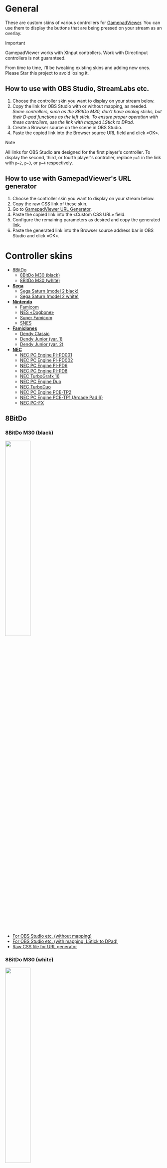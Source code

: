 # General

These are custom skins of various controllers for [GamepadViewer](https://gamepadviewer.com/). You can use them to display the buttons that are being pressed on your stream as an overlay.

> [!IMPORTANT]
> GamepadViewer works with XInput controllers. Work with DirectInput controllers is not guaranteed.

From time to time, I'll be tweaking existing skins and adding new ones. Please Star this project to avoid losing it.

## How to use with OBS Studio, StreamLabs etc.

1. Choose the controller skin you want to display on your stream below.
2. Copy the link for OBS Studio with or without mapping, as needed.<br>*Some controllers, such as the 8BitDo M30, don't have analog sticks, but their D-pad functions as the left stick. To ensure proper operation with these controllers, use the link with mapped LStick to DPad.*
3. Create a Browser source on the scene in OBS Studio.
4. Paste the copied link into the Browser source URL field and click «OK».
> [!NOTE]
> All links for OBS Studio are designed for the first player's controller. To display the second, third, or fourth player's controller, replace `p=1` in the link with `p=2`, `p=3`, or `p=4` respectively.

## How to use with GamepadViewer's URL generator

1. Choose the controller skin you want to display on your stream below.
2. Copy the raw CSS link of these skin.
3. Go to [GamepadViewer URL Generator](https://gamepadviewer.com/#generate).
4. Paste the copied link into the «Custom CSS URL» field.
5. Configure the remaining parameters as desired and copy the generated link.
6. Paste the generated link into the Browser source address bar in OBS Studio and click «OK».

# Controller skins

- [8BitDo](#8bitdo)
  - [8BitDo M30 (black)](#8bitdo-m30-black)
  - [8BitDo M30 (white)](#8bitdo-m30-white)
- [**Sega**](#sega)
  - [Sega Saturn (model 2 black)](#sega-saturn-model-2-black)
  - [Sega Saturn (model 2 white)](#sega-saturn-model-2-white)
- [**Nintendo**](#nintendo)
  - [Famicom](#famicom)
  - [NES «Dogbone»](#nes-dogbone)
  - [Super Famicom](#super-famicom)
  - [SNES](#snes)
- [**Famiclones**](#famiclones)
  - [Dendy Classic](#dendy-classic)
  - [Dendy Junior (var. 1)](#dendy-junior-var-1)
  - [Dendy Junior (var. 2)](#dendy-junior-var-2)
- [**NEC**](#nec)
  - [NEC PC Engine PI-PD001](#nec-pc-engine-pi-pd001)
  - [NEC PC Engine PI-PD002](#nec-pc-engine-pi-pd002)
  - [NEC PC Engine PI-PD6](#nec-pc-engine-pi-pd6)
  - [NEC PC Engine PI-PD8](#nec-pc-engine-pi-pd8)
  - [NEC TurboGrafx 16](#nec-turbografx-16)
  - [NEC PC Engine Duo](#nec-pc-engine-duo)
  - [NEC TurboDuo](#nec-turboduo)
  - [NEC PC Engine PCE-TP2](#nec-pc-engine-pce-tp2)
  - [NEC PC Engine PCE-TP1 (Arcade Pad 6)](#nec-pc-engine-pce-tp1-arcade-pad-6)
  - [NEC PC-FX](#nec-pc-fx)

## 8BitDo

### 8BitDo M30 (black)

<p><img src="https://raw.githubusercontent.com/frolovlife/gamepadviewer-skins/refs/heads/main/8bitdo/m30/preview-black.svg" width="40%"></p>

- [For OBS Studio etc. (without mapping)](https://gamepadviewer.com/?p=1&css=https://frolovlife.github.io/gamepadviewer-skins/8bitdo/m30-black.css)
- [For OBS Studio etc. (with mapping: LStick to DPad)](https://gamepadviewer.com/?p=1&css=https://frolovlife.github.io/gamepadviewer-skins/8bitdo/m30-black.css&map={"mapping":[{"targetType":"buttons","target":"14","disabled":false,"choiceOperand":"-","choiceType":"axes","choice":"0"},{"targetType":"buttons","target":"15","disabled":false,"choiceOperand":"%2B","choiceType":"axes","choice":"0"},{"targetType":"buttons","target":"12","disabled":false,"choiceOperand":"-","choiceType":"axes","choice":"1"},{"targetType":"buttons","target":"13","disabled":false,"choiceOperand":"%2B","choiceType":"axes","choice":"1"}]})
- [Raw CSS file for URL generator](https://frolovlife.github.io/gamepadviewer-skins/8bitdo/m30-black.css)

### 8BitDo M30 (white)

<p><img src="https://raw.githubusercontent.com/frolovlife/gamepadviewer-skins/refs/heads/main/8bitdo/m30/preview-white.svg" width="40%"></p>

- [For OBS Studio etc. (without mapping)](https://gamepadviewer.com/?p=1&css=https://frolovlife.github.io/gamepadviewer-skins/8bitdo/m30-white.css)
- [For OBS Studio etc. (with mapping: LStick to DPad)](https://gamepadviewer.com/?p=1&css=https://frolovlife.github.io/gamepadviewer-skins/8bitdo/m30-white.css&map={"mapping":[{"targetType":"buttons","target":"14","disabled":false,"choiceOperand":"-","choiceType":"axes","choice":"0"},{"targetType":"buttons","target":"15","disabled":false,"choiceOperand":"%2B","choiceType":"axes","choice":"0"},{"targetType":"buttons","target":"12","disabled":false,"choiceOperand":"-","choiceType":"axes","choice":"1"},{"targetType":"buttons","target":"13","disabled":false,"choiceOperand":"%2B","choiceType":"axes","choice":"1"}]})
- [Raw CSS file for URL generator](https://frolovlife.github.io/gamepadviewer-skins/8bitdo/m30-white.css)

## Sega

### Sega Saturn (model 2 black)

<p><img src="https://raw.githubusercontent.com/frolovlife/gamepadviewer-skins/refs/heads/main/sega/saturn/preview-m2-black.svg" width="40%"></p>

- [For OBS Studio etc. (without mapping)](https://gamepadviewer.com/?p=1&css=https://frolovlife.github.io/gamepadviewer-skins/sega/saturn-model2-black.css)
- [For OBS Studio etc. (with mapping: LStick to DPad)](https://gamepadviewer.com/?p=1&css=https://frolovlife.github.io/gamepadviewer-skins/sega/saturn-model2-black.css&map={"mapping":[{"targetType":"buttons","target":"14","disabled":false,"choiceOperand":"-","choiceType":"axes","choice":"0"},{"targetType":"buttons","target":"15","disabled":false,"choiceOperand":"%2B","choiceType":"axes","choice":"0"},{"targetType":"buttons","target":"12","disabled":false,"choiceOperand":"-","choiceType":"axes","choice":"1"},{"targetType":"buttons","target":"13","disabled":false,"choiceOperand":"%2B","choiceType":"axes","choice":"1"}]})
- [Raw CSS file for URL generator](https://frolovlife.github.io/gamepadviewer-skins/sega/saturn-model2-black.css)

### Sega Saturn (model 2 white)

<p><img src="https://raw.githubusercontent.com/frolovlife/gamepadviewer-skins/refs/heads/main/sega/saturn/preview-m2-white.svg" width="40%"></p>

- [For OBS Studio etc. (without mapping)](https://gamepadviewer.com/?p=1&css=https://frolovlife.github.io/gamepadviewer-skins/sega/saturn-model2-white.css)
- [For OBS Studio etc. (with mapping: LStick to DPad)](https://gamepadviewer.com/?p=1&css=https://frolovlife.github.io/gamepadviewer-skins/sega/saturn-model2-white.css&map={"mapping":[{"targetType":"buttons","target":"14","disabled":false,"choiceOperand":"-","choiceType":"axes","choice":"0"},{"targetType":"buttons","target":"15","disabled":false,"choiceOperand":"%2B","choiceType":"axes","choice":"0"},{"targetType":"buttons","target":"12","disabled":false,"choiceOperand":"-","choiceType":"axes","choice":"1"},{"targetType":"buttons","target":"13","disabled":false,"choiceOperand":"%2B","choiceType":"axes","choice":"1"}]})
- [Raw CSS file for URL generator](https://frolovlife.github.io/gamepadviewer-skins/sega/saturn-model2-white.css)


## Nintendo

### Famicom

<p><img src="https://raw.githubusercontent.com/frolovlife/gamepadviewer-skins/refs/heads/main/nintendo/famicom/preview-famicom.svg" width="40%">&nbsp;&nbsp;&nbsp;&nbsp;&nbsp;<img src="https://raw.githubusercontent.com/frolovlife/gamepadviewer-skins/refs/heads/main/nintendo/famicom/preview-famicom-xy.svg" width="40%"></p>

Original
- [For OBS Studio etc. (without mapping)](https://gamepadviewer.com/?p=1&css=https://frolovlife.github.io/gamepadviewer-skins/nintendo/famicom.css)
- [For OBS Studio etc. (with mapping: X to A, A to B)](https://gamepadviewer.com/?p=1&css=https://frolovlife.github.io/gamepadviewer-skins/nintendo/famicom.css&map={"mapping":[{"targetType":"buttons","target":"0","disabled":false,"choiceType":"buttons","choice":"2"},{"targetType":"buttons","target":"1","disabled":false,"choiceType":"buttons","choice":"0"},{"targetType":"buttons","target":"2","disabled":false,"choiceType":"buttons","choice":"3"},{"targetType":"buttons","target":"3","disabled":false,"choiceType":"buttons","choice":"1"}]})
- [For OBS Studio etc. (with mapping: LStick to DPad)](https://gamepadviewer.com/?p=1&css=https://frolovlife.github.io/gamepadviewer-skins/nintendo/famicom.css&map={"mapping":[{"targetType":"buttons","target":"14","disabled":false,"choiceOperand":"-","choiceType":"axes","choice":"0"},{"targetType":"buttons","target":"15","disabled":false,"choiceOperand":"%2B","choiceType":"axes","choice":"0"},{"targetType":"buttons","target":"12","disabled":false,"choiceOperand":"-","choiceType":"axes","choice":"1"},{"targetType":"buttons","target":"13","disabled":false,"choiceOperand":"%2B","choiceType":"axes","choice":"1"}]})
- [For OBS Studio etc. (with mapping: LStick to DPad, X to A, A to B)](https://gamepadviewer.com/?p=1&css=https://frolovlife.github.io/gamepadviewer-skins/nintendo/famicom.css&map={"mapping":[{"targetType":"buttons","target":"0","disabled":false,"choiceType":"buttons","choice":"2"},{"targetType":"buttons","target":"1","disabled":false,"choiceType":"buttons","choice":"0"},{"targetType":"buttons","target":"2","disabled":false,"choiceType":"buttons","choice":"3"},{"targetType":"buttons","target":"3","disabled":false,"choiceType":"buttons","choice":"1"},{"targetType":"buttons","target":"14","disabled":false,"choiceOperand":"-","choiceType":"axes","choice":"0"},{"targetType":"buttons","target":"15","disabled":false,"choiceOperand":"%2B","choiceType":"axes","choice":"0"},{"targetType":"buttons","target":"12","disabled":false,"choiceOperand":"-","choiceType":"axes","choice":"1"},{"targetType":"buttons","target":"13","disabled":false,"choiceOperand":"%2B","choiceType":"axes","choice":"1"}]})
- [Raw CSS file for URL generator](https://frolovlife.github.io/gamepadviewer-skins/nintendo/famicom.css)

With buttons X and Y
- [For OBS Studio etc. (without mapping)](https://gamepadviewer.com/?p=1&css=https://frolovlife.github.io/gamepadviewer-skins/nintendo/famicom-xy.css)
- [For OBS Studio etc. (with mapping: LStick to DPad)](https://gamepadviewer.com/?p=1&css=https://frolovlife.github.io/gamepadviewer-skins/nintendo/famicom-xy.css&map={"mapping":[{"targetType":"buttons","target":"14","disabled":false,"choiceOperand":"-","choiceType":"axes","choice":"0"},{"targetType":"buttons","target":"15","disabled":false,"choiceOperand":"%2B","choiceType":"axes","choice":"0"},{"targetType":"buttons","target":"12","disabled":false,"choiceOperand":"-","choiceType":"axes","choice":"1"},{"targetType":"buttons","target":"13","disabled":false,"choiceOperand":"%2B","choiceType":"axes","choice":"1"}]})
- [Raw CSS file for URL generator](https://frolovlife.github.io/gamepadviewer-skins/nintendo/famicom-xy.css)

### NES «Dogbone»

<p><img src="https://raw.githubusercontent.com/frolovlife/gamepadviewer-skins/refs/heads/main/nintendo/dogbone/preview.svg" width="40%"></p>

- [For OBS Studio etc. (without mapping)](https://gamepadviewer.com/?p=1&css=https://frolovlife.github.io/gamepadviewer-skins/nintendo/dogbone.css)
- [For OBS Studio etc. (with mapping: X to A, A to B)](https://gamepadviewer.com/?p=1&css=https://frolovlife.github.io/gamepadviewer-skins/nintendo/dogbone.css&map={"mapping":[{"targetType":"buttons","target":"0","disabled":false,"choiceType":"buttons","choice":"2"},{"targetType":"buttons","target":"1","disabled":false,"choiceType":"buttons","choice":"0"},{"targetType":"buttons","target":"2","disabled":false,"choiceType":"buttons","choice":"3"},{"targetType":"buttons","target":"3","disabled":false,"choiceType":"buttons","choice":"1"}]})
- [For OBS Studio etc. (with mapping: LStick to DPad)](https://gamepadviewer.com/?p=1&css=https://frolovlife.github.io/gamepadviewer-skins/nintendo/dogbone.css&map={"mapping":[{"targetType":"buttons","target":"14","disabled":false,"choiceOperand":"-","choiceType":"axes","choice":"0"},{"targetType":"buttons","target":"15","disabled":false,"choiceOperand":"%2B","choiceType":"axes","choice":"0"},{"targetType":"buttons","target":"12","disabled":false,"choiceOperand":"-","choiceType":"axes","choice":"1"},{"targetType":"buttons","target":"13","disabled":false,"choiceOperand":"%2B","choiceType":"axes","choice":"1"}]})
- [For OBS Studio etc. (with mapping: LStick to DPad, X to A, A to B)](https://gamepadviewer.com/?p=1&css=https://frolovlife.github.io/gamepadviewer-skins/nintendo/dogbone.css&map={"mapping":[{"targetType":"buttons","target":"0","disabled":false,"choiceType":"buttons","choice":"2"},{"targetType":"buttons","target":"1","disabled":false,"choiceType":"buttons","choice":"0"},{"targetType":"buttons","target":"2","disabled":false,"choiceType":"buttons","choice":"3"},{"targetType":"buttons","target":"3","disabled":false,"choiceType":"buttons","choice":"1"},{"targetType":"buttons","target":"14","disabled":false,"choiceOperand":"-","choiceType":"axes","choice":"0"},{"targetType":"buttons","target":"15","disabled":false,"choiceOperand":"%2B","choiceType":"axes","choice":"0"},{"targetType":"buttons","target":"12","disabled":false,"choiceOperand":"-","choiceType":"axes","choice":"1"},{"targetType":"buttons","target":"13","disabled":false,"choiceOperand":"%2B","choiceType":"axes","choice":"1"}]})
- [Raw CSS file for URL generator](https://frolovlife.github.io/gamepadviewer-skins/nintendo/dogbone.css)

### Super Famicom

<p><img src="https://raw.githubusercontent.com/frolovlife/gamepadviewer-skins/refs/heads/main/nintendo/snes/preview-sf.svg" width="40%"></p>

- [For OBS Studio etc. (without mapping)](https://gamepadviewer.com/?p=1&css=https://frolovlife.github.io/gamepadviewer-skins/nintendo/super-famicom.css)
- [For OBS Studio etc. (with mapping: LStick to DPad)](https://gamepadviewer.com/?p=1&css=https://frolovlife.github.io/gamepadviewer-skins/nintendo/super-famicom.css&map={"mapping":[{"targetType":"buttons","target":"14","disabled":false,"choiceOperand":"-","choiceType":"axes","choice":"0"},{"targetType":"buttons","target":"15","disabled":false,"choiceOperand":"%2B","choiceType":"axes","choice":"0"},{"targetType":"buttons","target":"12","disabled":false,"choiceOperand":"-","choiceType":"axes","choice":"1"},{"targetType":"buttons","target":"13","disabled":false,"choiceOperand":"%2B","choiceType":"axes","choice":"1"}]})
- [For OBS Studio etc. (with mapping: LStick to DPad, LT to RB)](https://gamepadviewer.com/?p=1&css=https://frolovlife.github.io/gamepadviewer-skins/nintendo/super-famicom.css&map={"mapping":[{"targetType":"buttons","target":"5","disabled":false,"choiceType":"buttons","choice":"6"},{"targetType":"buttons","target":"14","disabled":false,"choiceOperand":"-","choiceType":"axes","choice":"0"},{"targetType":"buttons","target":"15","disabled":false,"choiceOperand":"%2B","choiceType":"axes","choice":"0"},{"targetType":"buttons","target":"12","disabled":false,"choiceOperand":"-","choiceType":"axes","choice":"1"},{"targetType":"buttons","target":"13","disabled":false,"choiceOperand":"%2B","choiceType":"axes","choice":"1"}]}) (special for 8BitDo M30)
- [Raw CSS file for URL generator](https://frolovlife.github.io/gamepadviewer-skins/nintendo/super-famicom.css)

### SNES

<p><img src="https://raw.githubusercontent.com/frolovlife/gamepadviewer-skins/refs/heads/main/nintendo/snes/preview-snes.svg" width="40%"></p>

- [For OBS Studio etc. (without mapping)](https://gamepadviewer.com/?p=1&css=https://frolovlife.github.io/gamepadviewer-skins/nintendo/snes.css)
- [For OBS Studio etc. (with mapping: LStick to DPad)](https://gamepadviewer.com/?p=1&css=https://frolovlife.github.io/gamepadviewer-skins/nintendo/snes.css&map={"mapping":[{"targetType":"buttons","target":"14","disabled":false,"choiceOperand":"-","choiceType":"axes","choice":"0"},{"targetType":"buttons","target":"15","disabled":false,"choiceOperand":"%2B","choiceType":"axes","choice":"0"},{"targetType":"buttons","target":"12","disabled":false,"choiceOperand":"-","choiceType":"axes","choice":"1"},{"targetType":"buttons","target":"13","disabled":false,"choiceOperand":"%2B","choiceType":"axes","choice":"1"}]})
- [For OBS Studio etc. (with mapping: LStick to DPad, LT to RB)](https://gamepadviewer.com/?p=1&css=https://frolovlife.github.io/gamepadviewer-skins/nintendo/snes.css&map={"mapping":[{"targetType":"buttons","target":"5","disabled":false,"choiceType":"buttons","choice":"6"},{"targetType":"buttons","target":"14","disabled":false,"choiceOperand":"-","choiceType":"axes","choice":"0"},{"targetType":"buttons","target":"15","disabled":false,"choiceOperand":"%2B","choiceType":"axes","choice":"0"},{"targetType":"buttons","target":"12","disabled":false,"choiceOperand":"-","choiceType":"axes","choice":"1"},{"targetType":"buttons","target":"13","disabled":false,"choiceOperand":"%2B","choiceType":"axes","choice":"1"}]}) (special for 8BitDo M30)
- [Raw CSS file for URL generator](https://frolovlife.github.io/gamepadviewer-skins/nintendo/snes.css)


## Famiclones

### Dendy Classic

<p><img src="https://raw.githubusercontent.com/frolovlife/gamepadviewer-skins/refs/heads/main/famiclones/dendy-classic/preview.svg" width="40%"></p>

- [For OBS Studio etc. (without mapping)](https://gamepadviewer.com/?p=1&css=https://frolovlife.github.io/gamepadviewer-skins/famiclones/dendy-classic.css)
- [For OBS Studio etc. (with mapping: LStick to DPad)](https://gamepadviewer.com/?p=1&css=https://frolovlife.github.io/gamepadviewer-skins/famiclones/dendy-classic.css&map={"mapping":[{"targetType":"buttons","target":"14","disabled":false,"choiceOperand":"-","choiceType":"axes","choice":"0"},{"targetType":"buttons","target":"15","disabled":false,"choiceOperand":"%2B","choiceType":"axes","choice":"0"},{"targetType":"buttons","target":"12","disabled":false,"choiceOperand":"-","choiceType":"axes","choice":"1"},{"targetType":"buttons","target":"13","disabled":false,"choiceOperand":"%2B","choiceType":"axes","choice":"1"}]})
- [Raw CSS file for URL generator](https://frolovlife.github.io/gamepadviewer-skins/famiclones/dendy-classic.css)

### Dendy Junior (var. 1)

<p><img src="https://raw.githubusercontent.com/frolovlife/gamepadviewer-skins/refs/heads/main/famiclones/dendy-junior/preview-v1.svg" width="40%"></p>

- [For OBS Studio etc. (without mapping)](https://gamepadviewer.com/?p=1&css=https://frolovlife.github.io/gamepadviewer-skins/famiclones/dendy-junior-v1.css)
- [For OBS Studio etc. (with mapping: LStick to DPad)](https://gamepadviewer.com/?p=1&css=https://frolovlife.github.io/gamepadviewer-skins/famiclones/dendy-junior-v1.css&map={"mapping":[{"targetType":"buttons","target":"14","disabled":false,"choiceOperand":"-","choiceType":"axes","choice":"0"},{"targetType":"buttons","target":"15","disabled":false,"choiceOperand":"%2B","choiceType":"axes","choice":"0"},{"targetType":"buttons","target":"12","disabled":false,"choiceOperand":"-","choiceType":"axes","choice":"1"},{"targetType":"buttons","target":"13","disabled":false,"choiceOperand":"%2B","choiceType":"axes","choice":"1"}]})
- [Raw CSS file for URL generator](https://frolovlife.github.io/gamepadviewer-skins/famiclones/dendy-junior-v1.css)

### Dendy Junior (var. 2)

<p><img src="https://raw.githubusercontent.com/frolovlife/gamepadviewer-skins/refs/heads/main/famiclones/dendy-junior/preview-v2.svg" width="40%"></p>

- [For OBS Studio etc. (without mapping)](https://gamepadviewer.com/?p=1&css=https://frolovlife.github.io/gamepadviewer-skins/famiclones/dendy-junior-v2.css)
- [For OBS Studio etc. (with mapping: LStick to DPad)](https://gamepadviewer.com/?p=1&css=https://frolovlife.github.io/gamepadviewer-skins/famiclones/dendy-junior-v2.css&map={"mapping":[{"targetType":"buttons","target":"14","disabled":false,"choiceOperand":"-","choiceType":"axes","choice":"0"},{"targetType":"buttons","target":"15","disabled":false,"choiceOperand":"%2B","choiceType":"axes","choice":"0"},{"targetType":"buttons","target":"12","disabled":false,"choiceOperand":"-","choiceType":"axes","choice":"1"},{"targetType":"buttons","target":"13","disabled":false,"choiceOperand":"%2B","choiceType":"axes","choice":"1"}]})
- [Raw CSS file for URL generator](https://frolovlife.github.io/gamepadviewer-skins/famiclones/dendy-junior-v2.css)


## NEC

### NEC PC Engine PI-PD001

<p><img src="https://raw.githubusercontent.com/frolovlife/gamepadviewer-skins/refs/heads/main/nec/pc-engine/preview-pd001.svg" width="40%">&nbsp;&nbsp;&nbsp;&nbsp;&nbsp;<img src="https://raw.githubusercontent.com/frolovlife/gamepadviewer-skins/refs/heads/main/nec/pc-engine/preview-pd001-xy.svg" width="40%"></p>

Original
- [For OBS Studio etc. (without mapping)](https://gamepadviewer.com/?p=1&css=https://frolovlife.github.io/gamepadviewer-skins/nec/pd001.css)
- [For OBS Studio etc. (with mapping: X to A, A to B)](https://gamepadviewer.com/?p=1&css=https://frolovlife.github.io/gamepadviewer-skins/nec/pd001.css&map={"mapping":[{"targetType":"buttons","target":"0","disabled":false,"choiceType":"buttons","choice":"2"},{"targetType":"buttons","target":"1","disabled":false,"choiceType":"buttons","choice":"0"},{"targetType":"buttons","target":"2","disabled":false,"choiceType":"buttons","choice":"3"},{"targetType":"buttons","target":"3","disabled":false,"choiceType":"buttons","choice":"1"}]})
- [For OBS Studio etc. (with mapping: LStick to DPad)](https://gamepadviewer.com/?p=1&css=https://frolovlife.github.io/gamepadviewer-skins/nec/pd001.css&map={"mapping":[{"targetType":"buttons","target":"14","disabled":false,"choiceOperand":"-","choiceType":"axes","choice":"0"},{"targetType":"buttons","target":"15","disabled":false,"choiceOperand":"%2B","choiceType":"axes","choice":"0"},{"targetType":"buttons","target":"12","disabled":false,"choiceOperand":"-","choiceType":"axes","choice":"1"},{"targetType":"buttons","target":"13","disabled":false,"choiceOperand":"%2B","choiceType":"axes","choice":"1"}]})
- [For OBS Studio etc. (with mapping: LStick to DPad, X to A, A to B)](https://gamepadviewer.com/?p=1&css=https://frolovlife.github.io/gamepadviewer-skins/nec/pd001.css&map={"mapping":[{"targetType":"buttons","target":"0","disabled":false,"choiceType":"buttons","choice":"2"},{"targetType":"buttons","target":"1","disabled":false,"choiceType":"buttons","choice":"0"},{"targetType":"buttons","target":"2","disabled":false,"choiceType":"buttons","choice":"3"},{"targetType":"buttons","target":"3","disabled":false,"choiceType":"buttons","choice":"1"},{"targetType":"buttons","target":"14","disabled":false,"choiceOperand":"-","choiceType":"axes","choice":"0"},{"targetType":"buttons","target":"15","disabled":false,"choiceOperand":"%2B","choiceType":"axes","choice":"0"},{"targetType":"buttons","target":"12","disabled":false,"choiceOperand":"-","choiceType":"axes","choice":"1"},{"targetType":"buttons","target":"13","disabled":false,"choiceOperand":"%2B","choiceType":"axes","choice":"1"}]})
- [Raw CSS file for URL generator](https://frolovlife.github.io/gamepadviewer-skins/nec/pd001.css)

With buttons X and Y
- [For OBS Studio etc. (without mapping)](https://gamepadviewer.com/?p=1&css=https://frolovlife.github.io/gamepadviewer-skins/nec/pd001-xy.css)
- [For OBS Studio etc. (with mapping: LStick to DPad)](https://gamepadviewer.com/?p=1&css=https://frolovlife.github.io/gamepadviewer-skins/nec/pd001-xy.css&map={"mapping":[{"targetType":"buttons","target":"14","disabled":false,"choiceOperand":"-","choiceType":"axes","choice":"0"},{"targetType":"buttons","target":"15","disabled":false,"choiceOperand":"%2B","choiceType":"axes","choice":"0"},{"targetType":"buttons","target":"12","disabled":false,"choiceOperand":"-","choiceType":"axes","choice":"1"},{"targetType":"buttons","target":"13","disabled":false,"choiceOperand":"%2B","choiceType":"axes","choice":"1"}]})
- [Raw CSS file for URL generator](https://frolovlife.github.io/gamepadviewer-skins/nec/pd001-xy.css)

### NEC PC Engine PI-PD002

<p><img src="https://raw.githubusercontent.com/frolovlife/gamepadviewer-skins/refs/heads/main/nec/pc-engine/preview-pd002.svg" width="40%">&nbsp;&nbsp;&nbsp;&nbsp;&nbsp;<img src="https://raw.githubusercontent.com/frolovlife/gamepadviewer-skins/refs/heads/main/nec/pc-engine/preview-pd002-xy.svg" width="40%"></p>

Original
- [For OBS Studio etc. (without mapping)](https://gamepadviewer.com/?p=1&css=https://frolovlife.github.io/gamepadviewer-skins/nec/pd002.css)
- [For OBS Studio etc. (with mapping: X to A, A to B)](https://gamepadviewer.com/?p=1&css=https://frolovlife.github.io/gamepadviewer-skins/nec/pd002.css&map={"mapping":[{"targetType":"buttons","target":"0","disabled":false,"choiceType":"buttons","choice":"2"},{"targetType":"buttons","target":"1","disabled":false,"choiceType":"buttons","choice":"0"},{"targetType":"buttons","target":"2","disabled":false,"choiceType":"buttons","choice":"3"},{"targetType":"buttons","target":"3","disabled":false,"choiceType":"buttons","choice":"1"}]})
- [For OBS Studio etc. (with mapping: LStick to DPad)](https://gamepadviewer.com/?p=1&css=https://frolovlife.github.io/gamepadviewer-skins/nec/pd002.css&map={"mapping":[{"targetType":"buttons","target":"14","disabled":false,"choiceOperand":"-","choiceType":"axes","choice":"0"},{"targetType":"buttons","target":"15","disabled":false,"choiceOperand":"%2B","choiceType":"axes","choice":"0"},{"targetType":"buttons","target":"12","disabled":false,"choiceOperand":"-","choiceType":"axes","choice":"1"},{"targetType":"buttons","target":"13","disabled":false,"choiceOperand":"%2B","choiceType":"axes","choice":"1"}]})
- [For OBS Studio etc. (with mapping: LStick to DPad, X to A, A to B)](https://gamepadviewer.com/?p=1&css=https://frolovlife.github.io/gamepadviewer-skins/nec/pd002.css&map={"mapping":[{"targetType":"buttons","target":"0","disabled":false,"choiceType":"buttons","choice":"2"},{"targetType":"buttons","target":"1","disabled":false,"choiceType":"buttons","choice":"0"},{"targetType":"buttons","target":"2","disabled":false,"choiceType":"buttons","choice":"3"},{"targetType":"buttons","target":"3","disabled":false,"choiceType":"buttons","choice":"1"},{"targetType":"buttons","target":"14","disabled":false,"choiceOperand":"-","choiceType":"axes","choice":"0"},{"targetType":"buttons","target":"15","disabled":false,"choiceOperand":"%2B","choiceType":"axes","choice":"0"},{"targetType":"buttons","target":"12","disabled":false,"choiceOperand":"-","choiceType":"axes","choice":"1"},{"targetType":"buttons","target":"13","disabled":false,"choiceOperand":"%2B","choiceType":"axes","choice":"1"}]})
- [Raw CSS file for URL generator](https://frolovlife.github.io/gamepadviewer-skins/nec/pd002.css)

With buttons X and Y
- [For OBS Studio etc. (without mapping)](https://gamepadviewer.com/?p=1&css=https://frolovlife.github.io/gamepadviewer-skins/nec/pd002-xy.css)
- [For OBS Studio etc. (with mapping: LStick to DPad)](https://gamepadviewer.com/?p=1&css=https://frolovlife.github.io/gamepadviewer-skins/nec/pd002-xy.css&map={"mapping":[{"targetType":"buttons","target":"14","disabled":false,"choiceOperand":"-","choiceType":"axes","choice":"0"},{"targetType":"buttons","target":"15","disabled":false,"choiceOperand":"%2B","choiceType":"axes","choice":"0"},{"targetType":"buttons","target":"12","disabled":false,"choiceOperand":"-","choiceType":"axes","choice":"1"},{"targetType":"buttons","target":"13","disabled":false,"choiceOperand":"%2B","choiceType":"axes","choice":"1"}]})
- [Raw CSS file for URL generator](https://frolovlife.github.io/gamepadviewer-skins/nec/pd002-xy.css)

### NEC PC Engine PI-PD6

<p><img src="https://raw.githubusercontent.com/frolovlife/gamepadviewer-skins/refs/heads/main/nec/pc-engine/preview-pd6.svg" width="40%">&nbsp;&nbsp;&nbsp;&nbsp;&nbsp;<img src="https://raw.githubusercontent.com/frolovlife/gamepadviewer-skins/refs/heads/main/nec/pc-engine/preview-pd6-xy.svg" width="40%"></p>

Original
- [For OBS Studio etc. (without mapping)](https://gamepadviewer.com/?p=1&css=https://frolovlife.github.io/gamepadviewer-skins/nec/pd6.css)
- [For OBS Studio etc. (with mapping: X to A, A to B)](https://gamepadviewer.com/?p=1&css=https://frolovlife.github.io/gamepadviewer-skins/nec/pd6.css&map={"mapping":[{"targetType":"buttons","target":"0","disabled":false,"choiceType":"buttons","choice":"2"},{"targetType":"buttons","target":"1","disabled":false,"choiceType":"buttons","choice":"0"},{"targetType":"buttons","target":"2","disabled":false,"choiceType":"buttons","choice":"3"},{"targetType":"buttons","target":"3","disabled":false,"choiceType":"buttons","choice":"1"}]})
- [For OBS Studio etc. (with mapping: LStick to DPad)](https://gamepadviewer.com/?p=1&css=https://frolovlife.github.io/gamepadviewer-skins/nec/pd6.css&map={"mapping":[{"targetType":"buttons","target":"14","disabled":false,"choiceOperand":"-","choiceType":"axes","choice":"0"},{"targetType":"buttons","target":"15","disabled":false,"choiceOperand":"%2B","choiceType":"axes","choice":"0"},{"targetType":"buttons","target":"12","disabled":false,"choiceOperand":"-","choiceType":"axes","choice":"1"},{"targetType":"buttons","target":"13","disabled":false,"choiceOperand":"%2B","choiceType":"axes","choice":"1"}]})
- [For OBS Studio etc. (with mapping: LStick to DPad, X to A, A to B)](https://gamepadviewer.com/?p=1&css=https://frolovlife.github.io/gamepadviewer-skins/nec/pd6.css&map={"mapping":[{"targetType":"buttons","target":"0","disabled":false,"choiceType":"buttons","choice":"2"},{"targetType":"buttons","target":"1","disabled":false,"choiceType":"buttons","choice":"0"},{"targetType":"buttons","target":"2","disabled":false,"choiceType":"buttons","choice":"3"},{"targetType":"buttons","target":"3","disabled":false,"choiceType":"buttons","choice":"1"},{"targetType":"buttons","target":"14","disabled":false,"choiceOperand":"-","choiceType":"axes","choice":"0"},{"targetType":"buttons","target":"15","disabled":false,"choiceOperand":"%2B","choiceType":"axes","choice":"0"},{"targetType":"buttons","target":"12","disabled":false,"choiceOperand":"-","choiceType":"axes","choice":"1"},{"targetType":"buttons","target":"13","disabled":false,"choiceOperand":"%2B","choiceType":"axes","choice":"1"}]})
- [Raw CSS file for URL generator](https://frolovlife.github.io/gamepadviewer-skins/nec/pd6.css)

With buttons X and Y
- [For OBS Studio etc. (without mapping)](https://gamepadviewer.com/?p=1&css=https://frolovlife.github.io/gamepadviewer-skins/nec/pd6-xy.css)
- [For OBS Studio etc. (with mapping: LStick to DPad)](https://gamepadviewer.com/?p=1&css=https://frolovlife.github.io/gamepadviewer-skins/nec/pd6-xy.css&map={"mapping":[{"targetType":"buttons","target":"14","disabled":false,"choiceOperand":"-","choiceType":"axes","choice":"0"},{"targetType":"buttons","target":"15","disabled":false,"choiceOperand":"%2B","choiceType":"axes","choice":"0"},{"targetType":"buttons","target":"12","disabled":false,"choiceOperand":"-","choiceType":"axes","choice":"1"},{"targetType":"buttons","target":"13","disabled":false,"choiceOperand":"%2B","choiceType":"axes","choice":"1"}]})
- [Raw CSS file for URL generator](https://frolovlife.github.io/gamepadviewer-skins/nec/pd6-xy.css)

### NEC PC Engine PI-PD8

<p><img src="https://raw.githubusercontent.com/frolovlife/gamepadviewer-skins/refs/heads/main/nec/pc-engine/preview-pd8.svg" width="40%">&nbsp;&nbsp;&nbsp;&nbsp;&nbsp;<img src="https://raw.githubusercontent.com/frolovlife/gamepadviewer-skins/refs/heads/main/nec/pc-engine/preview-pd8-xy.svg" width="40%"></p>

Original
- [For OBS Studio etc. (without mapping)](https://gamepadviewer.com/?p=1&css=https://frolovlife.github.io/gamepadviewer-skins/nec/pd8.css)
- [For OBS Studio etc. (with mapping: X to A, A to B)](https://gamepadviewer.com/?p=1&css=https://frolovlife.github.io/gamepadviewer-skins/nec/pd8.css&map={"mapping":[{"targetType":"buttons","target":"0","disabled":false,"choiceType":"buttons","choice":"2"},{"targetType":"buttons","target":"1","disabled":false,"choiceType":"buttons","choice":"0"},{"targetType":"buttons","target":"2","disabled":false,"choiceType":"buttons","choice":"3"},{"targetType":"buttons","target":"3","disabled":false,"choiceType":"buttons","choice":"1"}]})
- [For OBS Studio etc. (with mapping: LStick to DPad)](https://gamepadviewer.com/?p=1&css=https://frolovlife.github.io/gamepadviewer-skins/nec/pd8.css&map={"mapping":[{"targetType":"buttons","target":"14","disabled":false,"choiceOperand":"-","choiceType":"axes","choice":"0"},{"targetType":"buttons","target":"15","disabled":false,"choiceOperand":"%2B","choiceType":"axes","choice":"0"},{"targetType":"buttons","target":"12","disabled":false,"choiceOperand":"-","choiceType":"axes","choice":"1"},{"targetType":"buttons","target":"13","disabled":false,"choiceOperand":"%2B","choiceType":"axes","choice":"1"}]})
- [For OBS Studio etc. (with mapping: LStick to DPad, X to A, A to B)](https://gamepadviewer.com/?p=1&css=https://frolovlife.github.io/gamepadviewer-skins/nec/pd8.css&map={"mapping":[{"targetType":"buttons","target":"0","disabled":false,"choiceType":"buttons","choice":"2"},{"targetType":"buttons","target":"1","disabled":false,"choiceType":"buttons","choice":"0"},{"targetType":"buttons","target":"2","disabled":false,"choiceType":"buttons","choice":"3"},{"targetType":"buttons","target":"3","disabled":false,"choiceType":"buttons","choice":"1"},{"targetType":"buttons","target":"14","disabled":false,"choiceOperand":"-","choiceType":"axes","choice":"0"},{"targetType":"buttons","target":"15","disabled":false,"choiceOperand":"%2B","choiceType":"axes","choice":"0"},{"targetType":"buttons","target":"12","disabled":false,"choiceOperand":"-","choiceType":"axes","choice":"1"},{"targetType":"buttons","target":"13","disabled":false,"choiceOperand":"%2B","choiceType":"axes","choice":"1"}]})
- [Raw CSS file for URL generator](https://frolovlife.github.io/gamepadviewer-skins/nec/pd8.css)

With buttons X and Y
- [For OBS Studio etc. (without mapping)](https://gamepadviewer.com/?p=1&css=https://frolovlife.github.io/gamepadviewer-skins/nec/pd8-xy.css)
- [For OBS Studio etc. (with mapping: LStick to DPad)](https://gamepadviewer.com/?p=1&css=https://frolovlife.github.io/gamepadviewer-skins/nec/pd8-xy.css&map={"mapping":[{"targetType":"buttons","target":"14","disabled":false,"choiceOperand":"-","choiceType":"axes","choice":"0"},{"targetType":"buttons","target":"15","disabled":false,"choiceOperand":"%2B","choiceType":"axes","choice":"0"},{"targetType":"buttons","target":"12","disabled":false,"choiceOperand":"-","choiceType":"axes","choice":"1"},{"targetType":"buttons","target":"13","disabled":false,"choiceOperand":"%2B","choiceType":"axes","choice":"1"}]})
- [Raw CSS file for URL generator](https://frolovlife.github.io/gamepadviewer-skins/nec/pd8-xy.css)

### NEC TurboGrafx 16

<p><img src="https://raw.githubusercontent.com/frolovlife/gamepadviewer-skins/refs/heads/main/nec/pc-engine/preview-tg16.svg" width="40%">&nbsp;&nbsp;&nbsp;&nbsp;&nbsp;<img src="https://raw.githubusercontent.com/frolovlife/gamepadviewer-skins/refs/heads/main/nec/pc-engine/preview-tg16-xy.svg" width="40%"></p>

Original
- [For OBS Studio etc. (without mapping)](https://gamepadviewer.com/?p=1&css=https://frolovlife.github.io/gamepadviewer-skins/nec/tg16.css)
- [For OBS Studio etc. (with mapping: X to A, A to B)](https://gamepadviewer.com/?p=1&css=https://frolovlife.github.io/gamepadviewer-skins/nec/tg16.css&map={"mapping":[{"targetType":"buttons","target":"0","disabled":false,"choiceType":"buttons","choice":"2"},{"targetType":"buttons","target":"1","disabled":false,"choiceType":"buttons","choice":"0"},{"targetType":"buttons","target":"2","disabled":false,"choiceType":"buttons","choice":"3"},{"targetType":"buttons","target":"3","disabled":false,"choiceType":"buttons","choice":"1"}]})
- [For OBS Studio etc. (with mapping: LStick to DPad)](https://gamepadviewer.com/?p=1&css=https://frolovlife.github.io/gamepadviewer-skins/nec/tg16.css&map={"mapping":[{"targetType":"buttons","target":"14","disabled":false,"choiceOperand":"-","choiceType":"axes","choice":"0"},{"targetType":"buttons","target":"15","disabled":false,"choiceOperand":"%2B","choiceType":"axes","choice":"0"},{"targetType":"buttons","target":"12","disabled":false,"choiceOperand":"-","choiceType":"axes","choice":"1"},{"targetType":"buttons","target":"13","disabled":false,"choiceOperand":"%2B","choiceType":"axes","choice":"1"}]})
- [For OBS Studio etc. (with mapping: LStick to DPad, X to A, A to B)](https://gamepadviewer.com/?p=1&css=https://frolovlife.github.io/gamepadviewer-skins/nec/tg16.css&map={"mapping":[{"targetType":"buttons","target":"0","disabled":false,"choiceType":"buttons","choice":"2"},{"targetType":"buttons","target":"1","disabled":false,"choiceType":"buttons","choice":"0"},{"targetType":"buttons","target":"2","disabled":false,"choiceType":"buttons","choice":"3"},{"targetType":"buttons","target":"3","disabled":false,"choiceType":"buttons","choice":"1"},{"targetType":"buttons","target":"14","disabled":false,"choiceOperand":"-","choiceType":"axes","choice":"0"},{"targetType":"buttons","target":"15","disabled":false,"choiceOperand":"%2B","choiceType":"axes","choice":"0"},{"targetType":"buttons","target":"12","disabled":false,"choiceOperand":"-","choiceType":"axes","choice":"1"},{"targetType":"buttons","target":"13","disabled":false,"choiceOperand":"%2B","choiceType":"axes","choice":"1"}]})
- [Raw CSS file for URL generator](https://frolovlife.github.io/gamepadviewer-skins/nec/tg16.css)

With buttons X and Y
- [For OBS Studio etc. (without mapping)](https://gamepadviewer.com/?p=1&css=https://frolovlife.github.io/gamepadviewer-skins/nec/tg16-xy.css)
- [For OBS Studio etc. (with mapping: LStick to DPad)](https://gamepadviewer.com/?p=1&css=https://frolovlife.github.io/gamepadviewer-skins/nec/tg16-xy.css&map={"mapping":[{"targetType":"buttons","target":"14","disabled":false,"choiceOperand":"-","choiceType":"axes","choice":"0"},{"targetType":"buttons","target":"15","disabled":false,"choiceOperand":"%2B","choiceType":"axes","choice":"0"},{"targetType":"buttons","target":"12","disabled":false,"choiceOperand":"-","choiceType":"axes","choice":"1"},{"targetType":"buttons","target":"13","disabled":false,"choiceOperand":"%2B","choiceType":"axes","choice":"1"}]})
- [Raw CSS file for URL generator](https://frolovlife.github.io/gamepadviewer-skins/nec/tg16-xy.css)

### NEC PC Engine Duo

<p><img src="https://raw.githubusercontent.com/frolovlife/gamepadviewer-skins/refs/heads/main/nec/pc-engine/preview-pce-duo.svg" width="40%">&nbsp;&nbsp;&nbsp;&nbsp;&nbsp;<img src="https://raw.githubusercontent.com/frolovlife/gamepadviewer-skins/refs/heads/main/nec/pc-engine/preview-pce-duo-xy.svg" width="40%"></p>

Original
- [For OBS Studio etc. (without mapping)](https://gamepadviewer.com/?p=1&css=https://frolovlife.github.io/gamepadviewer-skins/nec/pce-duo.css)
- [For OBS Studio etc. (with mapping: X to A, A to B)](https://gamepadviewer.com/?p=1&css=https://frolovlife.github.io/gamepadviewer-skins/nec/pce-duo.css&map={"mapping":[{"targetType":"buttons","target":"0","disabled":false,"choiceType":"buttons","choice":"2"},{"targetType":"buttons","target":"1","disabled":false,"choiceType":"buttons","choice":"0"},{"targetType":"buttons","target":"2","disabled":false,"choiceType":"buttons","choice":"3"},{"targetType":"buttons","target":"3","disabled":false,"choiceType":"buttons","choice":"1"}]})
- [For OBS Studio etc. (with mapping: LStick to DPad)](https://gamepadviewer.com/?p=1&css=https://frolovlife.github.io/gamepadviewer-skins/nec/pce-duo.css&map={"mapping":[{"targetType":"buttons","target":"14","disabled":false,"choiceOperand":"-","choiceType":"axes","choice":"0"},{"targetType":"buttons","target":"15","disabled":false,"choiceOperand":"%2B","choiceType":"axes","choice":"0"},{"targetType":"buttons","target":"12","disabled":false,"choiceOperand":"-","choiceType":"axes","choice":"1"},{"targetType":"buttons","target":"13","disabled":false,"choiceOperand":"%2B","choiceType":"axes","choice":"1"}]})
- [For OBS Studio etc. (with mapping: LStick to DPad, X to A, A to B)](https://gamepadviewer.com/?p=1&css=https://frolovlife.github.io/gamepadviewer-skins/nec/pce-duo.css&map={"mapping":[{"targetType":"buttons","target":"0","disabled":false,"choiceType":"buttons","choice":"2"},{"targetType":"buttons","target":"1","disabled":false,"choiceType":"buttons","choice":"0"},{"targetType":"buttons","target":"2","disabled":false,"choiceType":"buttons","choice":"3"},{"targetType":"buttons","target":"3","disabled":false,"choiceType":"buttons","choice":"1"},{"targetType":"buttons","target":"14","disabled":false,"choiceOperand":"-","choiceType":"axes","choice":"0"},{"targetType":"buttons","target":"15","disabled":false,"choiceOperand":"%2B","choiceType":"axes","choice":"0"},{"targetType":"buttons","target":"12","disabled":false,"choiceOperand":"-","choiceType":"axes","choice":"1"},{"targetType":"buttons","target":"13","disabled":false,"choiceOperand":"%2B","choiceType":"axes","choice":"1"}]})
- [Raw CSS file for URL generator](https://frolovlife.github.io/gamepadviewer-skins/nec/pce-duo.css)

With buttons X and Y
- [For OBS Studio etc. (without mapping)](https://gamepadviewer.com/?p=1&css=https://frolovlife.github.io/gamepadviewer-skins/nec/pce-duo-xy.css)
- [For OBS Studio etc. (with mapping: LStick to DPad)](https://gamepadviewer.com/?p=1&css=https://frolovlife.github.io/gamepadviewer-skins/nec/pce-duo-xy.css&map={"mapping":[{"targetType":"buttons","target":"14","disabled":false,"choiceOperand":"-","choiceType":"axes","choice":"0"},{"targetType":"buttons","target":"15","disabled":false,"choiceOperand":"%2B","choiceType":"axes","choice":"0"},{"targetType":"buttons","target":"12","disabled":false,"choiceOperand":"-","choiceType":"axes","choice":"1"},{"targetType":"buttons","target":"13","disabled":false,"choiceOperand":"%2B","choiceType":"axes","choice":"1"}]})
- [Raw CSS file for URL generator](https://frolovlife.github.io/gamepadviewer-skins/nec/pce-duo-xy.css)

### NEC TurboDuo

<p><img src="https://raw.githubusercontent.com/frolovlife/gamepadviewer-skins/refs/heads/main/nec/pc-engine/preview-td.svg" width="40%">&nbsp;&nbsp;&nbsp;&nbsp;&nbsp;<img src="https://raw.githubusercontent.com/frolovlife/gamepadviewer-skins/refs/heads/main/nec/pc-engine/preview-td-xy.svg" width="40%"></p>

Original
- [For OBS Studio etc. (without mapping)](https://gamepadviewer.com/?p=1&css=https://frolovlife.github.io/gamepadviewer-skins/nec/td.css)
- [For OBS Studio etc. (with mapping: X to A, A to B)](https://gamepadviewer.com/?p=1&css=https://frolovlife.github.io/gamepadviewer-skins/nec/td.css&map={"mapping":[{"targetType":"buttons","target":"0","disabled":false,"choiceType":"buttons","choice":"2"},{"targetType":"buttons","target":"1","disabled":false,"choiceType":"buttons","choice":"0"},{"targetType":"buttons","target":"2","disabled":false,"choiceType":"buttons","choice":"3"},{"targetType":"buttons","target":"3","disabled":false,"choiceType":"buttons","choice":"1"}]})
- [For OBS Studio etc. (with mapping: LStick to DPad)](https://gamepadviewer.com/?p=1&css=https://frolovlife.github.io/gamepadviewer-skins/nec/td.css&map={"mapping":[{"targetType":"buttons","target":"14","disabled":false,"choiceOperand":"-","choiceType":"axes","choice":"0"},{"targetType":"buttons","target":"15","disabled":false,"choiceOperand":"%2B","choiceType":"axes","choice":"0"},{"targetType":"buttons","target":"12","disabled":false,"choiceOperand":"-","choiceType":"axes","choice":"1"},{"targetType":"buttons","target":"13","disabled":false,"choiceOperand":"%2B","choiceType":"axes","choice":"1"}]})
- [For OBS Studio etc. (with mapping: LStick to DPad, X to A, A to B)](https://gamepadviewer.com/?p=1&css=https://frolovlife.github.io/gamepadviewer-skins/nec/td.css&map={"mapping":[{"targetType":"buttons","target":"0","disabled":false,"choiceType":"buttons","choice":"2"},{"targetType":"buttons","target":"1","disabled":false,"choiceType":"buttons","choice":"0"},{"targetType":"buttons","target":"2","disabled":false,"choiceType":"buttons","choice":"3"},{"targetType":"buttons","target":"3","disabled":false,"choiceType":"buttons","choice":"1"},{"targetType":"buttons","target":"14","disabled":false,"choiceOperand":"-","choiceType":"axes","choice":"0"},{"targetType":"buttons","target":"15","disabled":false,"choiceOperand":"%2B","choiceType":"axes","choice":"0"},{"targetType":"buttons","target":"12","disabled":false,"choiceOperand":"-","choiceType":"axes","choice":"1"},{"targetType":"buttons","target":"13","disabled":false,"choiceOperand":"%2B","choiceType":"axes","choice":"1"}]})
- [Raw CSS file for URL generator](https://frolovlife.github.io/gamepadviewer-skins/nec/td.css)

With buttons X and Y
- [For OBS Studio etc. (without mapping)](https://gamepadviewer.com/?p=1&css=https://frolovlife.github.io/gamepadviewer-skins/nec/td-xy.css)
- [For OBS Studio etc. (with mapping: LStick to DPad)](https://gamepadviewer.com/?p=1&css=https://frolovlife.github.io/gamepadviewer-skins/nec/td-xy.css&map={"mapping":[{"targetType":"buttons","target":"14","disabled":false,"choiceOperand":"-","choiceType":"axes","choice":"0"},{"targetType":"buttons","target":"15","disabled":false,"choiceOperand":"%2B","choiceType":"axes","choice":"0"},{"targetType":"buttons","target":"12","disabled":false,"choiceOperand":"-","choiceType":"axes","choice":"1"},{"targetType":"buttons","target":"13","disabled":false,"choiceOperand":"%2B","choiceType":"axes","choice":"1"}]})
- [Raw CSS file for URL generator](https://frolovlife.github.io/gamepadviewer-skins/nec/td-xy.css)

### NEC PC Engine PCE-TP2

<p><img src="https://raw.githubusercontent.com/frolovlife/gamepadviewer-skins/refs/heads/main/nec/pc-engine/preview-duo-r.svg" width="40%">&nbsp;&nbsp;&nbsp;&nbsp;&nbsp;<img src="https://raw.githubusercontent.com/frolovlife/gamepadviewer-skins/refs/heads/main/nec/pc-engine/preview-duo-r-xy.svg" width="40%"></p>

Original
- [For OBS Studio etc. (without mapping)](https://gamepadviewer.com/?p=1&css=https://frolovlife.github.io/gamepadviewer-skins/nec/duo-r.css)
- [For OBS Studio etc. (with mapping: X to A, A to B)](https://gamepadviewer.com/?p=1&css=https://frolovlife.github.io/gamepadviewer-skins/nec/duo-r.css&map={"mapping":[{"targetType":"buttons","target":"0","disabled":false,"choiceType":"buttons","choice":"2"},{"targetType":"buttons","target":"1","disabled":false,"choiceType":"buttons","choice":"0"},{"targetType":"buttons","target":"2","disabled":false,"choiceType":"buttons","choice":"3"},{"targetType":"buttons","target":"3","disabled":false,"choiceType":"buttons","choice":"1"}]})
- [For OBS Studio etc. (with mapping: LStick to DPad)](https://gamepadviewer.com/?p=1&css=https://frolovlife.github.io/gamepadviewer-skins/nec/duo-r.css&map={"mapping":[{"targetType":"buttons","target":"14","disabled":false,"choiceOperand":"-","choiceType":"axes","choice":"0"},{"targetType":"buttons","target":"15","disabled":false,"choiceOperand":"%2B","choiceType":"axes","choice":"0"},{"targetType":"buttons","target":"12","disabled":false,"choiceOperand":"-","choiceType":"axes","choice":"1"},{"targetType":"buttons","target":"13","disabled":false,"choiceOperand":"%2B","choiceType":"axes","choice":"1"}]})
- [For OBS Studio etc. (with mapping: LStick to DPad, X to A, A to B)](https://gamepadviewer.com/?p=1&css=https://frolovlife.github.io/gamepadviewer-skins/nec/duo-r.css&map={"mapping":[{"targetType":"buttons","target":"0","disabled":false,"choiceType":"buttons","choice":"2"},{"targetType":"buttons","target":"1","disabled":false,"choiceType":"buttons","choice":"0"},{"targetType":"buttons","target":"2","disabled":false,"choiceType":"buttons","choice":"3"},{"targetType":"buttons","target":"3","disabled":false,"choiceType":"buttons","choice":"1"},{"targetType":"buttons","target":"14","disabled":false,"choiceOperand":"-","choiceType":"axes","choice":"0"},{"targetType":"buttons","target":"15","disabled":false,"choiceOperand":"%2B","choiceType":"axes","choice":"0"},{"targetType":"buttons","target":"12","disabled":false,"choiceOperand":"-","choiceType":"axes","choice":"1"},{"targetType":"buttons","target":"13","disabled":false,"choiceOperand":"%2B","choiceType":"axes","choice":"1"}]})
- [Raw CSS file for URL generator](https://frolovlife.github.io/gamepadviewer-skins/nec/duo-r.css)

With buttons X and Y
- [For OBS Studio etc. (without mapping)](https://gamepadviewer.com/?p=1&css=https://frolovlife.github.io/gamepadviewer-skins/nec/duo-r-xy.css)
- [For OBS Studio etc. (with mapping: LStick to DPad)](https://gamepadviewer.com/?p=1&css=https://frolovlife.github.io/gamepadviewer-skins/nec/duo-r-xy.css&map={"mapping":[{"targetType":"buttons","target":"14","disabled":false,"choiceOperand":"-","choiceType":"axes","choice":"0"},{"targetType":"buttons","target":"15","disabled":false,"choiceOperand":"%2B","choiceType":"axes","choice":"0"},{"targetType":"buttons","target":"12","disabled":false,"choiceOperand":"-","choiceType":"axes","choice":"1"},{"targetType":"buttons","target":"13","disabled":false,"choiceOperand":"%2B","choiceType":"axes","choice":"1"}]})
- [Raw CSS file for URL generator](https://frolovlife.github.io/gamepadviewer-skins/nec/duo-r-xy.css)

### NEC PC Engine PCE-TP1 (Arcade Pad 6)

<p><img src="https://raw.githubusercontent.com/frolovlife/gamepadviewer-skins/refs/heads/main/nec/pce-tp1/preview.svg" width="40%"></p>

- [For OBS Studio etc. (without mapping)](https://gamepadviewer.com/?p=1&css=https://frolovlife.github.io/gamepadviewer-skins/nec/pce-tp1.css)
- [For OBS Studio etc. (with mapping: LStick to DPad)](https://gamepadviewer.com/?p=1&css=https://frolovlife.github.io/gamepadviewer-skins/nec/pce-tp1.css&map={"mapping":[{"targetType":"buttons","target":"14","disabled":false,"choiceOperand":"-","choiceType":"axes","choice":"0"},{"targetType":"buttons","target":"15","disabled":false,"choiceOperand":"%2B","choiceType":"axes","choice":"0"},{"targetType":"buttons","target":"12","disabled":false,"choiceOperand":"-","choiceType":"axes","choice":"1"},{"targetType":"buttons","target":"13","disabled":false,"choiceOperand":"%2B","choiceType":"axes","choice":"1"}]})
- [Raw CSS file for URL generator](https://frolovlife.github.io/gamepadviewer-skins/nec/pce-tp1.css)

### NEC PC-FX

<p><img src="https://raw.githubusercontent.com/frolovlife/gamepadviewer-skins/refs/heads/main/nec/pc-fx/preview-pcfx.svg" width="40%"></p>

- [For OBS Studio etc. (without mapping)](https://gamepadviewer.com/?p=1&css=https://frolovlife.github.io/gamepadviewer-skins/nec/pc-fx.css)
- [For OBS Studio etc. (with mapping: LStick to DPad)](https://gamepadviewer.com/?p=1&css=https://frolovlife.github.io/gamepadviewer-skins/nec/pc-fx.css&map={"mapping":[{"targetType":"buttons","target":"14","disabled":false,"choiceOperand":"-","choiceType":"axes","choice":"0"},{"targetType":"buttons","target":"15","disabled":false,"choiceOperand":"%2B","choiceType":"axes","choice":"0"},{"targetType":"buttons","target":"12","disabled":false,"choiceOperand":"-","choiceType":"axes","choice":"1"},{"targetType":"buttons","target":"13","disabled":false,"choiceOperand":"%2B","choiceType":"axes","choice":"1"}]})
- [Raw CSS file for URL generator](https://frolovlife.github.io/gamepadviewer-skins/nec/pc-fx.css)
